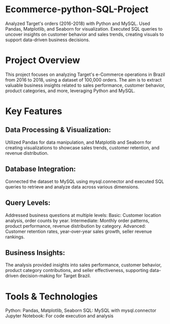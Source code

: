 # Ecommerce-python-SQL-Project
Analyzed Target's orders (2016-2018) with Python and MySQL. Used Pandas, Matplotlib, and Seaborn for visualization. Executed SQL queries to uncover insights on customer behavior and sales trends, creating visuals to support data-driven business decisions.

# Project Overview
This project focuses on analyzing Target's e-Commerce operations in Brazil from 2016 to 2018, using a dataset of 100,000 orders. The aim is to extract valuable business insights related to sales performance, customer behavior, product categories, and more, leveraging Python and MySQL.

# Key Features
## Data Processing & Visualization: 
Utilized Pandas for data manipulation, and Matplotlib and Seaborn for creating visualizations to showcase sales trends, customer retention, and revenue distribution.
## Database Integration: 
Connected the dataset to MySQL using mysql.connector and executed SQL queries to retrieve and analyze data across various dimensions.
## Query Levels: 
Addressed business questions at multiple levels:
Basic: Customer location analysis, order counts by year.
Intermediate: Monthly order patterns, product performance, revenue distribution by category.
Advanced: Customer retention rates, year-over-year sales growth, seller revenue rankings.
## Business Insights: 
The analysis provided insights into sales performance, customer behavior, product category contributions, and seller effectiveness, supporting data-driven decision-making for Target Brazil.

# Tools & Technologies
Python: Pandas, Matplotlib, Seaborn
SQL: MySQL with mysql.connector
Jupyter Notebook: For code execution and analysis
